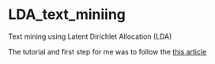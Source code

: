 # LDA_text_miniing
Text mining using Latent Dirichlet Allocation (LDA)

The tutorial and first step for me was to follow the [this article](https://www.analyticsvidhya.com/blog/2016/08/beginners-guide-to-topic-modeling-in-python/?fbclid=IwAR2FS4JheuH1TWWAILOqNtvybpAYD8U_y2RMWhrzymNgRLCWpXmxnn8rFU8)
